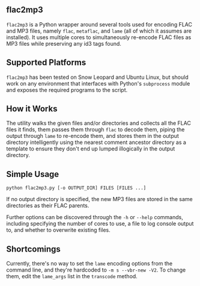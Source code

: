 flac2mp3
----

`flac2mp3` is a Python wrapper around several tools used for encoding FLAC and
MP3 files, namely `flac`, `metaflac`, and `lame` (all of which it assumes are
installed). It uses multiple cores to simultaneously re-encode FLAC files as MP3
files while preserving any id3 tags found.

Supported Platforms
----
`flac2mp3` has been tested on Snow Leopard and Ubuntu Linux, but should work on
any environment that interfaces with Python's `subprocess` module and exposes
the required programs to the script.

How it Works
----
The utility walks the given files and/or directories and collects all the FLAC
files it finds, them passes them through `flac` to decode them, piping the
output through `lame` to re-encode them, and stores them in the output directory
intelligently using the nearest comment ancestor directory as a template to
ensure they don't end up lumped illogically in the output directory.

Simple Usage
----
`python flac2mp3.py [-o OUTPUT_DIR] FILES [FILES ...]`

If no output directory is specified, the new MP3 files are stored in the same
directories as their FLAC parents.

Further options can be discovered through the `-h` or `--help` commands,
including specifying the number of cores to use, a file to log console output
to, and whether to overwrite existing files.

Shortcomings
----
Currently, there's no way to set the `lame` encoding options from the command
line, and they're hardcoded to `-m s --vbr-new -V2`. To change them, edit the
`lame_args` list in the `transcode` method.
